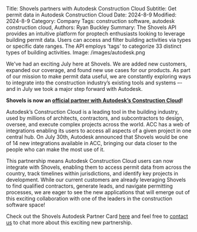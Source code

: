 Title: Shovels partners with Autodesk Construction Cloud
Subtitle: Get permit data in Autodesk Construction Cloud
Date: 2024-8-9
Modified: 2024-8-9
Category: Company
Tags: construction software, autodesk construction cloud,
Authors: Ryan Buckley
Summary: The Shovels API provides an intuitive platform for proptech enthusiasts looking to leverage building permit data. Users can access and filter building activities via types or specific date ranges. The API employs 'tags' to categorize 33 distinct types of building activities.
Image: /images/autodesk.png


We've had an exciting July here at Shovels. We are added new customers, expanded our coverage, and found new use cases for our products. As part of our mission to make permit data useful, we are constantly exploring ways to integrate into the construction industry’s existing tools and systems –- and in July  we took a major step forward with Autodesk. 

**Shovels is now an [official partner with Autodesk’s Construction Cloud](https://www.autodesk.com/blogs/construction/14-new-integrations-for-autodesk-construction-cloud/)\!** 

Autodesk’s Construction Cloud is a leading tool in the building industry, used by millions of architects, contractors, and subcontractors to design, oversee, and execute complex projects across the world. ACC has a web of integrations enabling its users to access all aspects of a given project in one central hub. On July 30th, Autodesk announced that Shovels would be one of 14 new integrations available in ACC, bringing our data closer to the people who can make the most use of it.

This partnership means Autodesk Construction Cloud users can now integrate with Shovels, enabling them to access permit data from across the country, track timelines within jurisdictions, and identify key projects in development. While our current customers are already leveraging Shovels to find qualified contractors, generate leads, and navigate permitting processes, we are eager to see the new applications that will emerge out of this exciting collaboration with one of the leaders in the construction software space!

Check out the Shovels Autodesk Partner Card [here](https://construction.autodesk.com/workflows/construction-software-integrations/shovels/) and feel free to [contact us](https://www.shovels.ai/contact) to chat more about this exciting new partnership.
